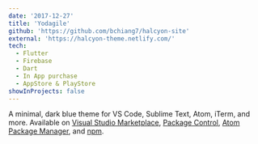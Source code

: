 ```yaml
---
date: '2017-12-27'
title: 'Yodagile'
github: 'https://github.com/bchiang7/halcyon-site'
external: 'https://halcyon-theme.netlify.com/'
tech:
  - Flutter
  - Firebase
  - Dart
  - In App purchase
  - AppStore & PlayStore
showInProjects: false
---
```


A minimal, dark blue theme for VS Code, Sublime Text, Atom, iTerm, and more. Available on [Visual Studio Marketplace](https://marketplace.visualstudio.com/items?itemName=brittanychiang.halcyon-vscode), [Package Control](https://packagecontrol.io/packages/Halcyon%20Theme), [Atom Package Manager](https://atom.io/themes/halcyon-syntax), and [npm](https://www.npmjs.com/package/hyper-halcyon-theme).

